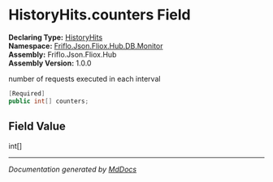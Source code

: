﻿<!--  
  <auto-generated>   
    The contents of this file were generated by a tool.  
    Changes to this file may be list if the file is regenerated  
  </auto-generated>   
-->

# HistoryHits.counters Field

**Declaring Type:** [HistoryHits](../index.md)  
**Namespace:** [Friflo.Json.Fliox.Hub.DB.Monitor](../../index.md)  
**Assembly:** Friflo.Json.Fliox.Hub  
**Assembly Version:** 1.0.0

number of requests executed in each interval

```csharp
[Required]
public int[] counters;
```

## Field Value

int\[\]

___

*Documentation generated by [MdDocs](https://github.com/ap0llo/mddocs)*
